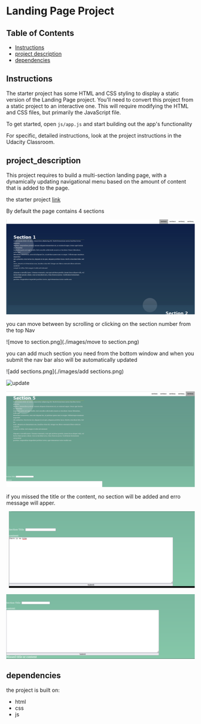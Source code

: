 # Landing Page Project

## Table of Contents

* [Instructions](#instructions)
* [project description](#project_description)
* [dependencies](#dependencies)

## Instructions

The starter project has some HTML and CSS styling to display a static version of the Landing Page project. You'll need to convert this project from a static project to an interactive one. This will require modifying the HTML and CSS files, but primarily the JavaScript file.

To get started, open `js/app.js` and start building out the app's functionality

For specific, detailed instructions, look at the project instructions in the Udacity Classroom.

## project_description

This project requires  to build a multi-section landing page, with a dynamically updating navigational menu based on the amount of content that is added to the page.

the starter project  [link](https://github.com/udacity/fend/tree/refresh-2019) 

By default the page contains 4 sections 

![default](./images/section.png)

you can move between by scrolling or clicking on the section number from the top Nav

![move to section.png](./images/move to section.png)


you can add much section you need from the bottom window and when you submit the nav bar also will be automatically updated

![add sections.png](./images/add sections.png)

![update]("./images/update.png")

![updatesection5](./images/updatesection5.png)


if you missed the title or the content, no section will be added and erro message will apper.

![notitle](./images/notitle.png)

![missedtitle](./images/missedtitle.png)


## dependencies
the project is built on:
* html
* css
* js



